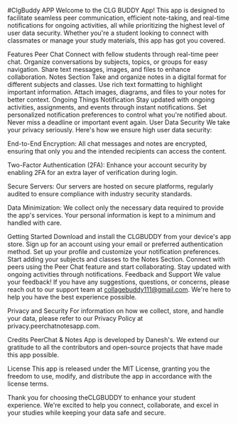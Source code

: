 #ClgBuddy APP
Welcome to the CLG BUDDY App! This app is designed to facilitate seamless peer communication, efficient note-taking, and real-time notifications for ongoing activities, all while prioritizing the highest level of user data security. Whether you're a student looking to connect with classmates or manage your study materials, this app has got you covered.

Features
Peer Chat
Connect with fellow students through real-time peer chat.
Organize conversations by subjects, topics, or groups for easy navigation.
Share text messages, images, and files to enhance collaboration.
Notes Section
Take and organize notes in a digital format for different subjects and classes.
Use rich text formatting to highlight important information.
Attach images, diagrams, and files to your notes for better context.
Ongoing Things Notification
Stay updated with ongoing activities, assignments, and events through instant notifications.
Set personalized notification preferences to control what you're notified about.
Never miss a deadline or important event again.
User Data Security
We take your privacy seriously. Here's how we ensure high user data security:

End-to-End Encryption: All chat messages and notes are encrypted, ensuring that only you and the intended recipients can access the content.

Two-Factor Authentication (2FA): Enhance your account security by enabling 2FA for an extra layer of verification during login.

Secure Servers: Our servers are hosted on secure platforms, regularly audited to ensure compliance with industry security standards.

Data Minimization: We collect only the necessary data required to provide the app's services. Your personal information is kept to a minimum and handled with care.

Getting Started
Download and install the CLGBUDDY from your device's app store.
Sign up for an account using your email or preferred authentication method.
Set up your profile and customize your notification preferences.
Start adding your subjects and classes to the Notes Section.
Connect with peers using the Peer Chat feature and start collaborating.
Stay updated with ongoing activities through notifications.
Feedback and Support
We value your feedback! If you have any suggestions, questions, or concerns, please reach out to our support team at collagebuddy111@gmail.com. We're here to help you have the best experience possible.

Privacy and Security
For information on how we collect, store, and handle your data, please refer to our Privacy Policy at privacy.peerchatnotesapp.com.

Credits
PeerChat & Notes App is developed by Danesh's. We extend our gratitude to all the contributors and open-source projects that have made this app possible.

License
This app is released under the MIT License, granting you the freedom to use, modify, and distribute the app in accordance with the license terms.

Thank you for choosing theCLGBUDDY to enhance your student experience. We're excited to help you connect, collaborate, and excel in your studies while keeping your data safe and secure.
